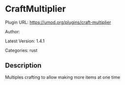 # CraftMultiplier

Plugin URL: https://umod.org/plugins/craft-multiplier

Author: 

Latest Version: 1.4.1

Categories: rust

## Description

Multiples crafting to allow making more items at one time
